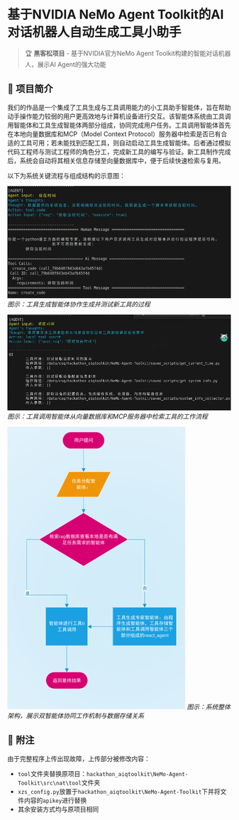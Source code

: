 # 基于NVIDIA NeMo Agent Toolkit的AI对话机器人自动生成工具小助手

> 🏆 **黑客松项目** - 基于NVIDIA官方NeMo Agent Toolkit构建的智能对话机器人，展示AI Agent的强大功能

## 🎯 项目简介

我们的作品是一个集成了工具生成与工具调用能力的小工具助手智能体，旨在帮助动手操作能力较弱的用户更高效地与计算机设备进行交互。该智能体系统由工具调用智能体和工具生成智能体两部分组成，协同完成用户任务。工具调用智能体首先在本地向量数据库和MCP（Model Context Protocol）服务器中检索是否已有合适的工具可用；若未能找到匹配工具，则自动启动工具生成智能体。后者通过模拟代码工程师与测试工程师的角色分工，完成新工具的编写与验证。新工具制作完成后，系统会自动将其相关信息存储至向量数据库中，便于后续快速检索与复用。

以下为系统关键流程与组成结构的示意图：

![工具生成智能体展示](生成工具.png)
*图示：工具生成智能体协作生成并测试新工具的过程*

![工具调用智能体展示](查询工具.png)
*图示：工具调用智能体从向量数据库和MCP服务器中检索工具的工作流程*

![项目结构图](智能体结构.png)
*图示：系统整体架构，展示双智能体协同工作机制与数据存储关系*

## 📝 附注

由于完整程序上传出现故障，上传部分被修改内容：

- `tool`文件夹替换原项目：`hackathon_aiqtoolkit\NeMo-Agent-Toolkit\src\nat\tool`文件夹
- `xzs_config.py`放置于`hackathon_aiqtoolkit\NeMo-Agent-Toolkit`下并将文件内容的`apikey`进行替换
- 其余安装方式均与原项目相同
